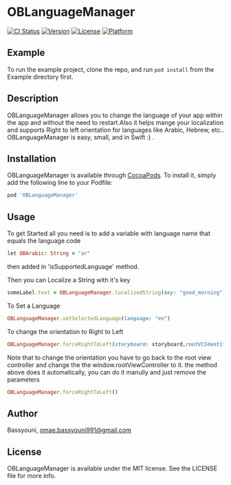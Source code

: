 # OBLanguageManager

[![CI Status](https://img.shields.io/travis/bassyouni/OBLanguageManager.svg?style=flat)](https://travis-ci.org/bassyouni/OBLanguageManager)
[![Version](https://img.shields.io/cocoapods/v/OBLanguageManager.svg?style=flat)](https://cocoapods.org/pods/OBLanguageManager)
[![License](https://img.shields.io/cocoapods/l/OBLanguageManager.svg?style=flat)](https://cocoapods.org/pods/OBLanguageManager)
[![Platform](https://img.shields.io/cocoapods/p/OBLanguageManager.svg?style=flat)](https://cocoapods.org/pods/OBLanguageManager)

## Example

To run the example project, clone the repo, and run `pod install` from the Example directory first.

## Description
OBLanguageManager allows you to change the language of your app within the app and without the need to restart.Also it helps mange your localization and supports Right to left orientation for languages like Arabic, Hebrew, etc..
OBLanguageManager is easy, small, and in Swift :) .

## Installation

OBLanguageManager is available through [CocoaPods](https://cocoapods.org). To install
it, simply add the following line to your Podfile:

```ruby
pod 'OBLanguageManager'
```

## Usage

To get Started all you need is to add a variable with language name that equals the language code
```ruby
let OBArabic: String = "ar"
```
then added in 'isSupportedLanguage' method.

Then you can Localize a String with it's key
```ruby
someLabel.text = OBLanguageManager.localizedString(key: "good_morning")
```
To Set a Language
```ruby
OBLanguageManager.setSelectedLanguage(language: "en")
```
To change the orientation to Right to Left 
```ruby
OBLanguageManager.forceRightToLeft(storyboard: storyboard,rootVCIdentifier: "root")
```
Note that to change the orientation you have to go back to the root view controller and change the the window.rootViewController to it. the method above does it automatically, you can do it manully and just remove the parameters
```ruby
OBLanguageManager.forceRightToLeft()
```

## Author

Bassyouni, omae.bassyouni991@gmail.com

## License

OBLanguageManager is available under the MIT license. See the LICENSE file for more info.
